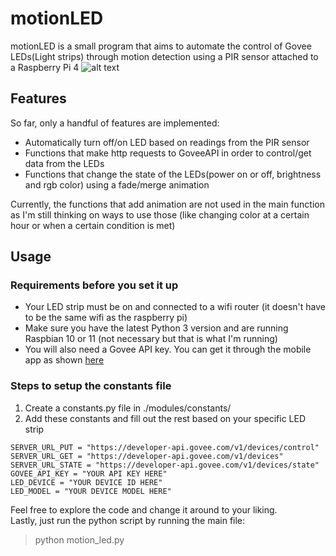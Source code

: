# motionLED
motionLED is a small program that aims to automate the control of Govee LEDs(Light strips) through motion detection using a PIR sensor attached to a Raspberry Pi 4
![alt text](https://i.imgur.com/PRnKKXI.jpeg)
## Features
So far, only a handful of features are implemented:
* Automatically turn off/on LED based on readings from the PIR sensor
* Functions that make http requests to GoveeAPI in order to control/get data from the LEDs
* Functions that change the state of the LEDs(power on or off, brightness and rgb color) using a fade/merge animation

Currently, the functions that add animation are not used in the main function as I'm still thinking on ways to use those 
(like changing color at a certain hour or when a certain condition is met)

## Usage
### Requirements before you set it up
* Your LED strip must be on and connected to a wifi router (it doesn't have to be the same wifi as the raspberry pi)
* Make sure you have the latest Python 3 version and are running Raspbian 10 or 11 (not necessary but that is what I'm running)
* You will also need a Govee API key. You can get it through the mobile app as shown [here](https://twitter.com/goveeofficial/status/1383962664217444353)

### Steps to setup the constants file
1. Create a constants.py file in ./modules/constants/
2. Add these constants and fill out the rest based on your specific LED strip
```
SERVER_URL_PUT = "https://developer-api.govee.com/v1/devices/control"
SERVER_URL_GET = "https://developer-api.govee.com/v1/devices"
SERVER_URL_STATE = "https://developer-api.govee.com/v1/devices/state"
GOVEE_API_KEY = "YOUR API KEY HERE"
LED_DEVICE = "YOUR DEVICE ID HERE"
LED_MODEL = "YOUR DEVICE MODEL HERE"
```
Feel free to explore the code and change it around to your liking.\
Lastly, just run the python script by running the main file:
> python motion_led.py
